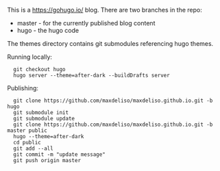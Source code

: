 This is a https://gohugo.io/ blog.
There are two branches in the repo:

* master - for the currently published blog content
* hugo - the hugo code

The themes directory contains git submodules referencing hugo themes.

Running locally:

```
  git checkout hugo
  hugo server --theme=after-dark --buildDrafts server
```

Publishing:

```
  git clone https://github.com/maxdeliso/maxdeliso.github.io.git -b hugo
  git submodule init
  git submodule update
  git clone https://github.com/maxdeliso/maxdeliso.github.io.git -b master public
  hugo --theme=after-dark
  cd public
  git add --all
  git commit -m "update message"
  git push origin master
```
